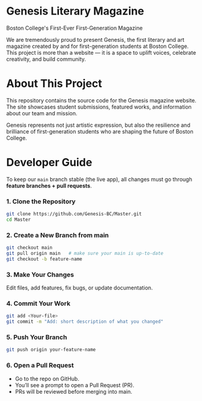 # Genesis Literary Magazine
Boston College's First-Ever First-Generation Magazine

We are tremendously proud to present Genesis, the first literary and art magazine created by and for first-generation students at Boston College. This project is more than a website — it is a space to uplift voices, celebrate creativity, and build community.

# About This Project
This repository contains the source code for the Genesis magazine website. The site showcases student submissions, featured works, and information about our team and mission.

Genesis represents not just artistic expression, but also the resilience and brilliance of first-generation students who are shaping the future of Boston College.

# Developer Guide
To keep our `main` branch stable (the live app), all changes must go through **feature branches + pull requests**.

### 1. Clone the Repository
```bash
git clone https://github.com/Genesis-BC/Master.git
cd Master
```

### 2. Create a New Branch from main
```bash
git checkout main
git pull origin main   # make sure your main is up-to-date
git checkout -b feature-name
```

### 3. Make Your Changes
Edit files, add features, fix bugs, or update documentation.

### 4. Commit Your Work
```bash
git add <Your-file>
git commit -m "Add: short description of what you changed"
```

### 5. Push Your Branch
```bash
git push origin your-feature-name
```

### 6. Open a Pull Request
* Go to the repo on GitHub.
* You’ll see a prompt to open a Pull Request (PR).
* PRs will be reviewed before merging into main.
